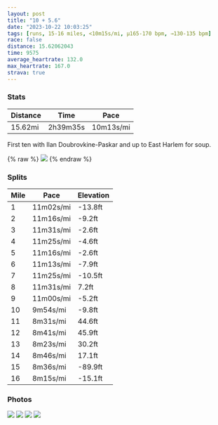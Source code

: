 ```yaml
---
layout: post
title: "10 + 5.6"
date: "2023-10-22 10:03:25"
tags: [runs, 15-16 miles, <10m15s/mi, μ165-170 bpm, →130-135 bpm]
race: false
distance: 15.62062043
time: 9575
average_heartrate: 132.0
max_heartrate: 167.0
strava: true
---
```


### Stats

| Distance | Time | Pace |
|----------|------|------|
|15.62mi|2h39m35s|10m13s/mi|

First ten with Ilan Doubrovkine-Paskar and up to East Harlem for soup.

{% raw %}
<img src='https://maps.googleapis.com/maps/api/staticmap?maptype=roadmap&path=enc:ygwwF|usbMGAJRC|@y@lCPVk@dDLlB[dBdAb@ANi@DNVtCbA@fBc@jBi@dAE|@T|@q@rBQlAxBjA}Bs@u@jAkLqHkCmAcB_BmBo@}KmHo@gAD}BGi@a@{@yC_BiFyE]KUg@cD}AcAgAmCsAcCmBaAo@IP_@UeA?iCyAY?QVEx@S^{@EqD_C]w@oB}AoCsAaA_Au@Do@UuBiByCmBeCg@QQk@yBk@y@oB_@sAqAWo@y@}@{EgBqAkAsAI{AeAs@@_EiCsFcCcMsIu`@oVmLwGkJ{GoRyLiIyEiCqBkUmNkLmImAe@}DeDeEoCwC_BkC{ByKsFwKyGyAyAa@?_Ay@oAa@oFeDiDmCdFxD|CdBhBn@x@z@t@Nr@z@pJbGfFhCvClBvAd@vC`CjAb@`BvAtC~Av@z@tBjAnFtD`DhCvDlBfC|BjD`BlGlEr\pSdW`QhCjAtJjGtN`IbK`HhATd@r@jBv@JM[HLCtFbExCbArDjCjCM|@r@n@xBxDx@hAfBz@@dBpB|ChAb@j@\~An@v@fBTvB|@pDzCr@P^MjClArD`DdAxAnCnBp@M\mAZOhA`@bDtBhDB`GfDbBT~CxA`@nAr@r@Hj@bBdChCzAdA`Cj@R^pBB~Ab@BXf@|H|E~@nAtAC~@\bA|@Tj@p@BhCnB}LkHW]T{Cx@gEnC_HCYi@c@wDsAC]`A{A@u@nAgEfBaBFsA_@c@}BsAKFUu@{@u@yEqC[k@_@EcEaCmBaBqH{EcBwAwAm@u@aAeE}AaCmB[eA{DeBkAuA{DuBm@kAyA_AaCg@iEyBiCqBb@y@w@MkFaDmAsAmA[gC}C[Js@UcAaAuDm@e@oAc@y@?}@f@Ty@ViCgAsFuDe@AcByBiAe@o@o@yA[sCaCgBmAmD{A}FcEkCuAwE}C}@yAkA]s@_AiEmBwBuAe@o@u@]i@_A{Bq@_BqAuAk@mAcAmDoBoDqCe@EmAw@{BwBmBo@aD_C_AWaAcAsCaBq@}@gEiCs@u@cEsBq@{@iDsB}FqEbBqHt@qB^}B`AyA`BoDHiApAsDg@OQYG_BWMKa@lAkDVYx@_CPI`@_An@wD\]t@aBh@gC~@yBXgCd@aAl@eCnAiCZ}CTo@TQdA@Ao@f@kAVcCp@oAC{AnB_EHeC\}AhAaBfBgH~AcDh@}C&key=AIzaSyC1MId7bFpkLXNAaYhBSTb8jLyiSqzbDtM&size=800x800&markers=color:yellow|label:S|40.75661,-73.99791&markers=color:green|label:F|40.794470000000054,-73.94137999999985'>
{% endraw %}

### Splits

| Mile | Pace | Elevation |
|------|------|-----------|
|1|11m02s/mi|-13.8ft|
|2|11m16s/mi|-9.2ft|
|3|11m31s/mi|-2.6ft|
|4|11m25s/mi|-4.6ft|
|5|11m16s/mi|-2.6ft|
|6|11m13s/mi|-7.9ft|
|7|11m25s/mi|-10.5ft|
|8|11m31s/mi|7.2ft|
|9|11m00s/mi|-5.2ft|
|10|9m54s/mi|-9.8ft|
|11|8m31s/mi|44.6ft|
|12|8m41s/mi|45.9ft|
|13|8m23s/mi|30.2ft|
|14|8m46s/mi|17.1ft|
|15|8m36s/mi|-89.9ft|
|16|8m15s/mi|-15.1ft|

### Photos
<img src='https://dgtzuqphqg23d.cloudfront.net/cODBNY_kf0lYO09ZUoh6lSz0fbFODzN_a6CZgFB2VTM-576x768.jpg'>

<img src='https://dgtzuqphqg23d.cloudfront.net/FKt5AASx05shVCDH71ruk4n0WBXxz9n9vIRfQFNuWcQ-576x768.jpg'>

<img src='https://dgtzuqphqg23d.cloudfront.net/7HXWt1zB3Qj-LIfgZH0UJpkPoOboMx6bP0Qlft1Zpf0-576x768.jpg'>

<img src='https://dgtzuqphqg23d.cloudfront.net/Jkr8j-nVDaPF5D4XY7Km8C_Dzl9l4KbSgx46Y5ZoOlo-576x768.jpg'>
